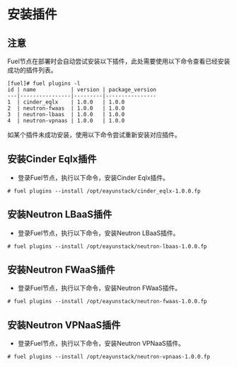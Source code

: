 # 安装插件

## 注意

Fuel节点在部署时会自动尝试安装以下插件，此处需要使用以下命令查看已经安装成功的插件列表。

```
[fuel]# fuel plugins -l
id | name           | version | package_version
---|----------------|---------|----------------
1  | cinder_eqlx    | 1.0.0   | 1.0.0          
2  | neutron-fwaas  | 1.0.0   | 1.0.0          
3  | neutron-lbaas  | 1.0.0   | 1.0.0          
4  | neutron-vpnaas | 1.0.0   | 1.0.0
```

如某个插件未成功安装，使用以下命令尝试重新安装对应插件。

## 安装Cinder Eqlx插件

* 登录Fuel节点，执行以下命令，安装Cinder Eqlx插件。

 ```
# fuel plugins --install /opt/eayunstack/cinder_eqlx-1.0.0.fp
```

## 安装Neutron LBaaS插件

* 登录Fuel节点，执行以下命令，安装Neutron LBaaS插件。

 ```
# fuel plugins --install /opt/eayunstack/neutron-lbaas-1.0.0.fp
```

## 安装Neutron FWaaS插件

* 登录Fuel节点，执行以下命令，安装Neutron FWaaS插件。

 ```
# fuel plugins --install /opt/eayunstack/neutron-fwaas-1.0.0.fp
```

## 安装Neutron VPNaaS插件

* 登录Fuel节点，执行以下命令，安装Neutron VPNaaS插件。

 ```
# fuel plugins --install /opt/eayunstack/neutron-vpnaas-1.0.0.fp
```
